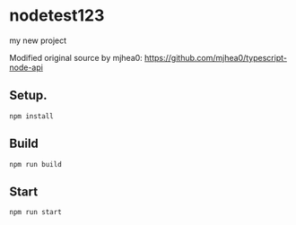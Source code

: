 # nodetest123

my new project

Modified original source by mjhea0: https://github.com/mjhea0/typescript-node-api

## Setup.

`npm install`

## Build

`npm run build`

## Start

`npm run start`
